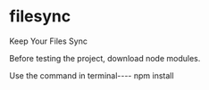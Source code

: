 # filesync
Keep Your Files Sync

Before testing the project, download node modules.

Use the command in terminal----
npm install 
